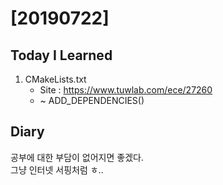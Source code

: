 # [20190722] 

## Today I Learned
1. CMakeLists.txt
   * Site : https://www.tuwlab.com/ece/27260
   * ~ ADD_DEPENDENCIES()

## Diary
공부에 대한 부담이 없어지면 좋겠다. <br>
그냥 인터넷 서핑처럼 ㅎ.. <br>